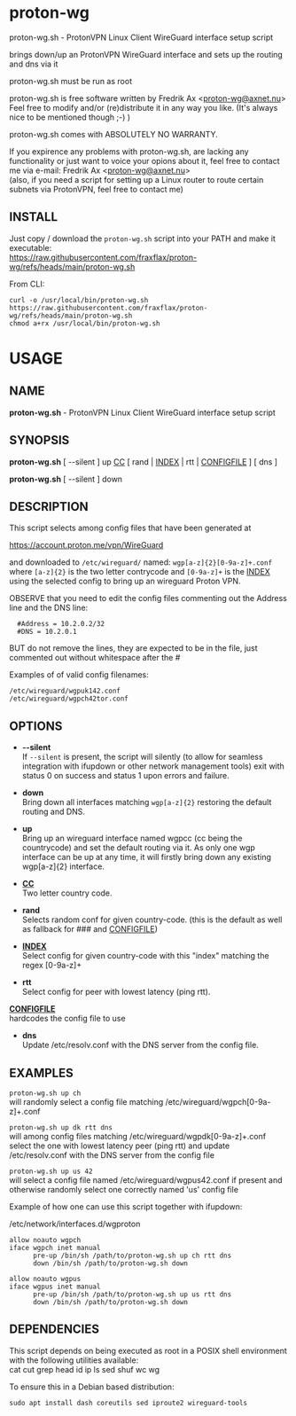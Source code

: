 # proton-wg
proton-wg.sh - ProtonVPN Linux Client WireGuard interface setup script

brings down/up an ProtonVPN WireGuard interface and sets up the routing and dns via it 
 
proton-wg.sh must be run as root

proton-wg.sh is free software written by Fredrik Ax &lt;proton-wg@axnet.nu&gt;<br>
Feel free to modify and/or (re)distribute it in any way you like.
(It's always nice to be mentioned though ;-) )

proton-wg.sh comes with ABSOLUTELY NO WARRANTY.

If you expirence any problems with proton-wg.sh, are lacking any
functionality or just want to voice your opions about it, feel free
to contact me via e-mail: Fredrik Ax &lt;proton-wg@axnet.nu&gt;<br>
(also, if you need a script for setting up a Linux router to route 
certain subnets via ProtonVPN, feel free to contact me)

## INSTALL
Just copy / download the `proton-wg.sh` script into your PATH and make it executable:<br>
https://raw.githubusercontent.com/fraxflax/proton-wg/refs/heads/main/proton-wg.sh

From CLI:
```
curl -o /usr/local/bin/proton-wg.sh https://raw.githubusercontent.com/fraxflax/proton-wg/refs/heads/main/proton-wg.sh
chmod a+rx /usr/local/bin/proton-wg.sh
```

# USAGE

## NAME
__proton-wg.sh__ - ProtonVPN Linux Client WireGuard interface setup script

## SYNOPSIS

__proton-wg.sh__ [ --silent ] up <ins>CC</ins> [ rand | <ins>INDEX</ins> | rtt | <ins>CONFIGFILE</ins> ] [ dns ]

__proton-wg.sh__ [ --silent ] down

## DESCRIPTION

This script selects among config files that have been generated at

  https://account.proton.me/vpn/WireGuard

and downloaded to `/etc/wireguard/` named: `wgp[a-z]{2}[0-9a-z]+.conf`
where `[a-z]{2}` is the two letter contrycode and `[0-9a-z]+` is the <ins>INDEX</ins>
using the selected config to bring up an wireguard Proton VPN.

OBSERVE that you need to edit the config files commenting out the
Address line and the DNS line:
```
  #Address = 10.2.0.2/32
  #DNS = 10.2.0.1
```

BUT do not remove the lines, they are expected to be in the file,
just commented out without whitespace after the #

Examples of of valid config filenames:
```
/etc/wireguard/wgpuk142.conf
/etc/wireguard/wgpch42tor.conf
```


 ## OPTIONS

  * __--silent__<br>
    If `--silent` is present, the script will silently
    (to allow for seamless integration with ifupdown or other network
    management tools) exit with status 0 on success and status 1 upon
    errors and failure.

  * __down__<br>
    Bring down all interfaces matching `wgp[a-z]{2}` restoring the default routing and DNS.

  * __up__<br>
    Bring up an wireguard interface named wgpcc (cc being the countrycode)
    and set the default routing via it.
    As only one wgp interface can be up at any time, it will firstly bring
    down any existing wgp[a-z]{2} interface.

  * __<ins>CC</ins>__<br>
    Two letter country code.

  * __rand__<br>
    Selects random conf for given country-code.
    (this is the default as well as fallback for ### and <ins>CONFIGFILE</ins>)

  * __<ins>INDEX</ins>__<br>
    Select config for given country-code with this "index"
    matching the regex [0-9a-z]+

  * __rtt__<br>
    Select config for peer with lowest latency (ping rtt).

  __<ins>CONFIGFILE</ins>__<br>
    hardcodes the config file to use

  * __dns__<br>
    Update /etc/resolv.conf with the DNS server from the config file.


## EXAMPLES

`proton-wg.sh up ch`<br>
    will randomly select a config file matching /etc/wireguard/wgpch[0-9a-z]+.conf

`proton-wg.sh up dk rtt dns`<br>
    will among config files matching /etc/wireguard/wgpdk[0-9a-z]+.conf
    select the one with lowest latency peer (ping rtt)
    and update /etc/resolv.conf with the DNS server from the config file

`proton-wg.sh up us 42`<br>
    will select a config file named /etc/wireguard/wgpus42.conf if present
    and otherwise randomly select one correctly named 'us' config file 

Example of how one can use this script together with ifupdown:

/etc/network/interfaces.d/wgproton
```
allow noauto wgpch
iface wgpch inet manual
      pre-up /bin/sh /path/to/proton-wg.sh up ch rtt dns
      down /bin/sh /path/to/proton-wg.sh down

allow noauto wgpus
iface wgpus inet manual
      pre-up /bin/sh /path/to/proton-wg.sh up us rtt dns
      down /bin/sh /path/to/proton-wg.sh down
```

## DEPENDENCIES

This script depends on being executed as root in a POSIX shell environment with the following utilities available:<br>
cat cut grep head id ip ls sed shuf wc wg

To ensure this in a Debian based distribution:<br>
```
sudo apt install dash coreutils sed iproute2 wireguard-tools
```

